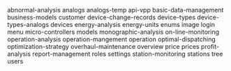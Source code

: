 abnormal-analysis
analogs
analogs-temp
api-vpp
basic-data-management
business-models
customer
device-change-records
device-types
device-types-analogs
devices
energy-analysis
energy-units
enums
image
login
menu
micro-controllers
models
monographic-analysis
on-line-monitoring
operation-analysis
operation-mangement
operation
optimal-dispatching
optimization-strategy
overhaul-maintenance
overview
price
prices
profit-analysis
report-management
roles
settings
station-monitoring
stations
tree
users